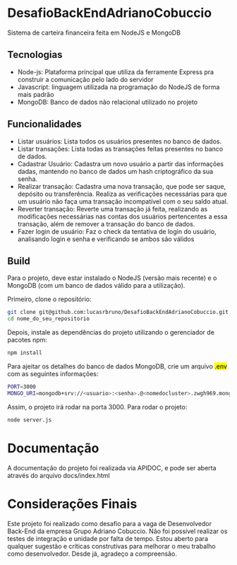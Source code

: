 # DesafioBackEndAdrianoCobuccio
Sistema de carteira financeira feita em NodeJS e MongoDB

## Tecnologias
  - Node-js: Plataforma principal que utiliza da ferramente Express pra construir a comunicação pelo lado do servidor
  - Javascript: linguagem utilizada na programação do NodeJS de forma mais padrão
  - MongoDB: Banco de dados não relacional utilizado no projeto

## Funcionalidades
 - Listar usuários: Lista todos os usuários presentes no banco de dados.
 - Listar transações: Lista todas as transações feitas presentes no banco de dados.
 - Cadastrar Usuário: Cadastra um novo usuário a partir das informações dadas, mantendo no banco de dados um hash criptográfico da sua senha.
 - Realizar transação: Cadastra uma nova transação, que pode ser saque, depósito ou transferência. Realiza as verificações necessárias para que um usuário não faça uma transação incompatível com o seu saldo atual.
 - Reverter transação: Reverte uma transação já feita, realizando as modificações necessárias nas contas dos usuários pertencentes a essa transação, além de remover a transação do banco de dados.
 - Fazer login de usuário: Faz o check da tentativa de login do usuário, analisando login e senha e verificando se ambos são válidos

## Build
 Para o projeto, deve estar instalado o NodeJS (versão mais recente) e o MongoDB (com um banco de dados válido para a utilização).
 
 Primeiro, clone o repositório:
 
  ```bash
  git clone git@github.com:lucasrbruno/DesafioBackEndAdrianoCobuccio.git
  cd nome_do_seu_repositorio
  ```

Depois, instale as dependências do projeto utilizando o gerenciador de pacotes npm:

```bash
npm install
```
Para ajeitar os detalhes do banco de dados MongoDB, crie um arquivo <mark>.env</mark> com as seguintes informações:
 ```bash
 PORT=3000
 MONGO_URI=mongodb+srv://<usuario>:<senha>.@<nomedocluster>.zwgh969.mongodb.net/?retryWrites=true&w=majority&appName=<NomeDoCluster>
 ```

Assim, o projeto irá rodar na porta 3000. Para rodar o projeto:

```bash
node server.js
```


# Documentação
A documentação do projeto foi realizada via APIDOC, e pode ser aberta através do arquivo docs/index.html

# Considerações Finais
Este projeto foi realizado como desafio para a vaga de Desenvolvedor Back-End da empresa Grupo Adriano Cobuccio. Não foi possível realizar os testes de integração e unidade por falta de tempo. Estou aberto para qualquer sugestão e críticas construtivas para melhorar o meu trabalho como desenvolvedor. Desde já, agradeço a compreensão.
